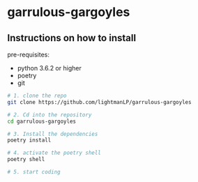 # garrulous-gargoyles

## Instructions on how to install

pre-requisites:
- python 3.6.2 or higher
- poetry
- git

```bash
# 1. clone the repo
git clone https://github.com/lightmanLP/garrulous-gargoyles

# 2. Cd into the repository
cd garrulous-gargoyles

# 3. Install the dependencies
poetry install

# 4. activate the poetry shell
poetry shell

# 5. start coding
```
